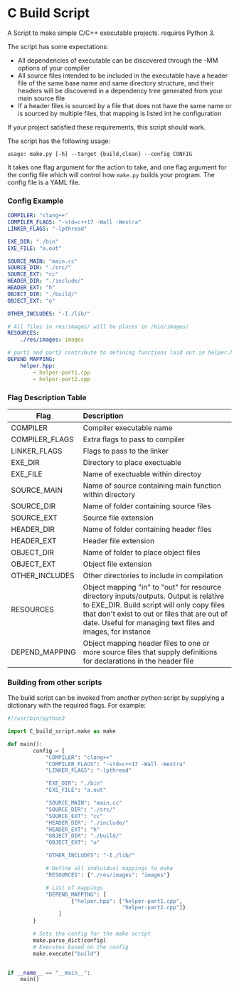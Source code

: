 # C Build Script

A Script to make simple C/C++ executable projects. requires Python 3.

The script has some expectations:
- All dependencies of executable can be discovered through the -MM options of your compiler
- All source files intended to be included in the executable have a header file of the same base name and same directory structure, and their headers will be discovered in a dependency tree generated from your main source file
- If a header files is sourced by a file that does not have the same name or is sourced by multiple files, that mapping is listed int he configuration

If your project satisfied these requirements, this script should work.

The script has the following usage:
```
usage: make.py [-h] --target {build,clean} --config CONFIG
```
It takes one flag argument for the action to take, and one flag argument for the config file which will control how `make.py` builds your program. The config file is a YAML file.

### Config Example

```yml
COMPILER: "clang++"
COMPILER_FLAGS: "-std=c++17 -Wall -Wextra"
LINKER_FLAGS: "-lpthread"

EXE_DIR: "./bin"
EXE_FILE: "a.out"

SOURCE_MAIN: "main.cc"
SOURCE_DIR: "./src/"
SOURCE_EXT: "cc"
HEADER_DIR: "./include/"
HEADER_EXT: "h"
OBJECT_DIR: "./build/"
OBJECT_EXT: "o"

OTHER_INCLUDES: "-I./lib/"

# All files in res/images/ will be places in /bin/images/
RESOURCES:
    ./res/images: images

# part1 and part2 contribute to defining functions laid out in helper.hpp, thus form a dependency tree
DEPEND_MAPPING:
    helper.hpp:
        - helper-part1.cpp
        - helper-part2.cpp
```

### Flag Description Table
| Flag              | Description |
| ----              | :- |
| COMPILER          | Compiler executable name |
| COMPILER_FLAGS    | Extra flags to pass to compiler |
| LINKER_FLAGS      | Flags to pass to the linker |
| EXE_DIR           | Directory to place exectuable |
| EXE_FILE          | Name of exectuable within directoy |
| SOURCE_MAIN       | Name of source containing main function within directory |
| SOURCE_DIR        | Name of folder containing source files |
| SOURCE_EXT        | Source file extension |
| HEADER_DIR        | Name of folder containing header files |
| HEADER_EXT        | Header file extension |
| OBJECT_DIR        | Name of folder to place object files |
| OBJECT_EXT        | Object file extension |
| OTHER_INCLUDES    | Other directories to include in compilation |
| RESOURCES         | Object mapping "in" to "out" for resource directory inputs/outputs. Output is relative to EXE_DIR. Build script will only copy files that don't exist to out or files that are out of date. Useful for managing text files and images, for instance |
| DEPEND_MAPPING    | Object mapping header files to one or more source files that supply definitions for declarations in the header file |

### Building from other scripts

The build script can be invoked from another python script by supplying a dictionary with the required flags. For example:

```python
#!/usr/bin/python3

import C_build_script.make as make

def main():
        config = {
            "COMPILER": "clang++"
            "COMPILER_FLAGS": "-std=c++17 -Wall -Wextra"
            "LINKER_FLAGS": "-lpthread"

            "EXE_DIR": "./bin"
            "EXE_FILE": "a.out"

            "SOURCE_MAIN": "main.cc"
            "SOURCE_DIR": "./src/"
            "SOURCE_EXT": "cc"
            "HEADER_DIR": "./include/"
            "HEADER_EXT": "h"
            "OBJECT_DIR": "./build/"
            "OBJECT_EXT": "o"

            "OTHER_INCLUDES": "-I./lib/"

            # Define all individual mappings to make
            "RESOURCES": {"./res/images": "images"}

            # List of mappings
            "DEPEND_MAPPING": [
                    {"helper.hpp": ["helper-part1.cpp",
                                    "helper-part2.cpp"]}
                ]
        }

        # Sets the config for the make script
        make.parse_dict(config)
        # Executes based on the config
        make.execute("build")


if __name__ == "__main__":
    main()
```
